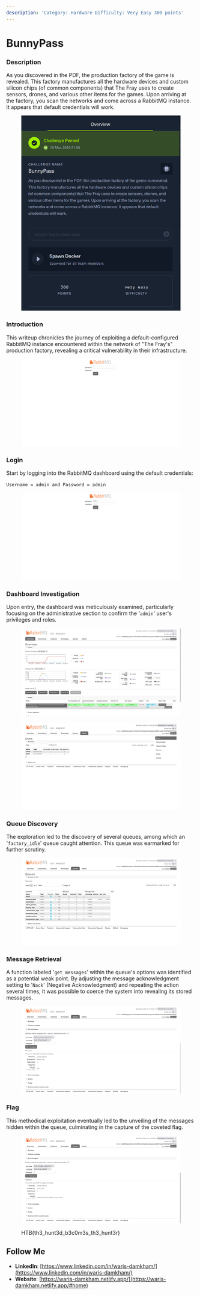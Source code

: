 ```yaml
---
description: 'Category: Hardware Difficulty: Very Easy 300 points'
---
```


# BunnyPass

### Description

As you discovered in the PDF, the production factory of the game is revealed. This factory manufactures all the hardware devices and custom silicon chips (of common components) that The Fray uses to create sensors, drones, and various other items for the games. Upon arriving at the factory, you scan the networks and come across a RabbitMQ instance. It appears that default credentials will work.

<figure><img src="../.gitbook/assets/image (13) (1).png" alt=""><figcaption></figcaption></figure>

### Introduction

This writeup chronicles the journey of exploiting a default-configured RabbitMQ instance encountered within the network of "The Fray's" production factory, revealing a critical vulnerability in their infrastructure.

<figure><img src="../.gitbook/assets/web.png" alt=""><figcaption></figcaption></figure>

### **Login**

Start by logging into the RabbitMQ dashboard using the default credentials:

```
Username = admin and Password = admin
```

<figure><img src="../.gitbook/assets/admin1.png" alt=""><figcaption></figcaption></figure>

### **Dashboard Investigation**

Upon entry, the dashboard was meticulously examined, particularly focusing on the administrative section to confirm the '`admin`' user's privileges and roles.

<figure><img src="../.gitbook/assets/admin2.png" alt=""><figcaption></figcaption></figure>

<figure><img src="../.gitbook/assets/admin3.png" alt=""><figcaption></figcaption></figure>

### **Queue Discovery**

The exploration led to the discovery of several queues, among which an '`factory_idle`' queue caught attention. This queue was earmarked for further scrutiny.

<figure><img src="../.gitbook/assets/1.png" alt=""><figcaption></figcaption></figure>

### **Message Retrieval**

A function labeled '`get messages`' within the queue's options was identified as a potential weak point. By adjusting the message acknowledgment setting to '`Nack`' (Negative Acknowledgment) and repeating the action several times, it was possible to coerce the system into revealing its stored messages.

<figure><img src="../.gitbook/assets/2.png" alt=""><figcaption></figcaption></figure>

### **Flag**

This methodical exploitation eventually led to the unveiling of the messages hidden within the queue, culminating in the capture of the coveted flag.

<figure><img src="../.gitbook/assets/3.png" alt=""><figcaption><p>HTB{th3_hunt3d_b3c0m3s_th3_hunt3r}</p></figcaption></figure>

## Follow Me <a href="#follow-me" id="follow-me"></a>

* **LinkedIn**: [https://www.linkedin.com/in/waris-damkham/](https://www.linkedin.com/in/waris-damkham/)
* **Website**: [https://waris-damkham.netlify.app/](https://waris-damkham.netlify.app/#home)
